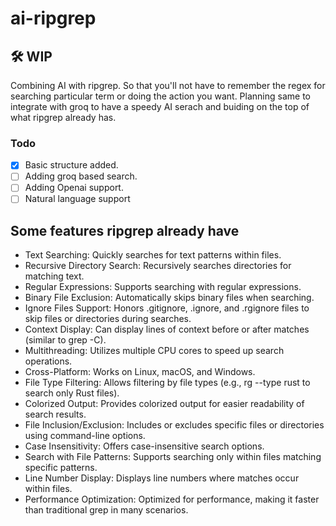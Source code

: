 # ai-ripgrep
## 🛠️ WIP
Combining AI with ripgrep. So that you'll not have to remember the regex for searching particular term or doing the action you want. Planning same to integrate with groq to have a speedy AI serach and buiding on the top of what ripgrep already has. 

### Todo
- [x] Basic structure added.
- [ ] Adding groq based search. 
- [ ] Adding Openai support. 
- [ ] Natural language support 

## Some features ripgrep already have 
- Text Searching: Quickly searches for text patterns within files.
- Recursive Directory Search: Recursively searches directories for matching text.
- Regular Expressions: Supports searching with regular expressions.
- Binary File Exclusion: Automatically skips binary files when searching.
- Ignore Files Support: Honors .gitignore, .ignore, and .rgignore files to skip files or directories during searches.
- Context Display: Can display lines of context before or after matches (similar to grep -C).
- Multithreading: Utilizes multiple CPU cores to speed up search operations.
- Cross-Platform: Works on Linux, macOS, and Windows.
- File Type Filtering: Allows filtering by file types (e.g., rg --type rust to search only Rust files).
- Colorized Output: Provides colorized output for easier readability of search results.
- File Inclusion/Exclusion: Includes or excludes specific files or directories using command-line options.
- Case Insensitivity: Offers case-insensitive search options.
- Search with File Patterns: Supports searching only within files matching specific patterns.
- Line Number Display: Displays line numbers where matches occur within files.
- Performance Optimization: Optimized for performance, making it faster than traditional grep in many scenarios.
